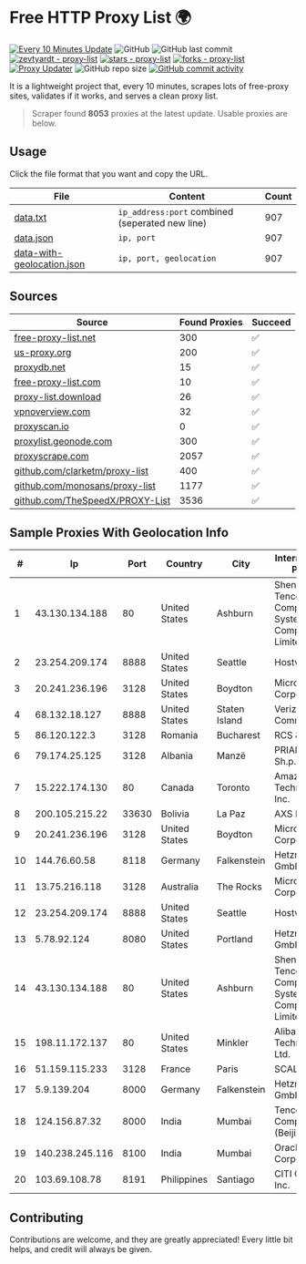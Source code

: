 
# Free HTTP Proxy List 🌍

[![Every 10 Minutes Update](https://github.com/mertguvencli/http-proxy-list/actions/workflows/main.yml/badge.svg?branch=main)](https://github.com/mertguvencli/http-proxy-list/actions/workflows/main.yml)
![GitHub](https://img.shields.io/github/license/mertguvencli/http-proxy-list)
![GitHub last commit](https://img.shields.io/github/last-commit/mertguvencli/http-proxy-list)
[![zevtyardt - proxy-list](https://img.shields.io/static/v1?label=zevtyardt&message=proxy-list&color=blue&logo=github)](https://github.com/zevtyardt/proxy-list "Go to GitHub repo")
[![stars - proxy-list](https://img.shields.io/github/stars/zevtyardt/proxy-list?style=social)](https://github.com/zevtyardt/proxy-list)
[![forks - proxy-list](https://img.shields.io/github/forks/zevtyardt/proxy-list?style=social)](https://github.com/zevtyardt/proxy-list)
[![Proxy Updater](https://github.com/zevtyardt/proxy-list/workflows/Proxy%20Updater/badge.svg)](https://github.com/zevtyardt/proxy-list/actions?query=workflow:"Proxy+Updater")
![GitHub repo size](https://img.shields.io/github/repo-size/zevtyardt/proxy-list)
[![GitHub commit activity](https://img.shields.io/github/commit-activity/m/zevtyardt/proxy-list?logo=commits)](https://github.com/zevtyardt/proxy-list/commits/main)

It is a lightweight project that, every 10 minutes, scrapes lots of free-proxy sites, validates if it works, and serves a clean proxy list.

> Scraper found **8053** proxies at the latest update. Usable proxies are below.

## Usage

Click the file format that you want and copy the URL.

|File|Content|Count|
|----|-------|-----|
|[data.txt](https://raw.githubusercontent.com/mertguvencli/http-proxy-list/main/proxy-list/data.txt)|`ip_address:port` combined (seperated new line)|907|
|[data.json](https://raw.githubusercontent.com/mertguvencli/http-proxy-list/main/proxy-list/data.json)|`ip, port`|907|
|[data-with-geolocation.json](https://raw.githubusercontent.com/mertguvencli/http-proxy-list/main/proxy-list/data-with-geolocation.json)|`ip, port, geolocation`|907|

## Sources

|Source|Found Proxies|Succeed|
|------|-------------|-------|
|[free-proxy-list.net](https://free-proxy-list.net)|300|✅|
|[us-proxy.org](https://www.us-proxy.org)|200|✅|
|[proxydb.net](http://proxydb.net)|15|✅|
|[free-proxy-list.com](https://free-proxy-list.com/?page=&port=&type%5B%5D=http&type%5B%5D=https&up_time=0&search=Search)|10|✅|
|[proxy-list.download](https://www.proxy-list.download/HTTP)|26|✅|
|[vpnoverview.com](https://vpnoverview.com/privacy/anonymous-browsing/free-proxy-servers)|32|✅|
|[proxyscan.io](https://www.proxyscan.io)|0|✅|
|[proxylist.geonode.com](https://proxylist.geonode.com/api/proxy-list?limit=300&page=1&sort_by=lastChecked&sort_type=desc&protocols=http,https)|300|✅|
|[proxyscrape.com](https://api.proxyscrape.com/v2/?request=displayproxies&protocol=http&timeout=10000&country=all&ssl=all&anonymity=all)|2057|✅|
|[github.com/clarketm/proxy-list](https://raw.githubusercontent.com/clarketm/proxy-list/master/proxy-list-raw.txt)|400|✅|
|[github.com/monosans/proxy-list](https://raw.githubusercontent.com/monosans/proxy-list/main/proxies/http.txt)|1177|✅|
|[github.com/TheSpeedX/PROXY-List](https://raw.githubusercontent.com/TheSpeedX/PROXY-List/master/http.txt)|3536|✅|


## Sample Proxies With Geolocation Info

|#|Ip|Port|Country|City|Internet Service Provider|
|-|--|----|-------|----|-------------------------|
|1|43.130.134.188|80|United States|Ashburn|Shenzhen Tencent Computer Systems Company Limited|
|2|23.254.209.174|8888|United States|Seattle|Hostwinds LLC.|
|3|20.241.236.196|3128|United States|Boydton|Microsoft Corporation|
|4|68.132.18.127|8888|United States|Staten Island|Verizon Communications|
|5|86.120.122.3|3128|Romania|Bucharest|RCS & RDS|
|6|79.174.25.125|3128|Albania|Manzë|PRIAM NET Sh.p.k.|
|7|15.222.174.130|80|Canada|Toronto|Amazon Technologies Inc.|
|8|200.105.215.22|33630|Bolivia|La Paz|AXS Bolivia S. A.|
|9|20.241.236.196|3128|United States|Boydton|Microsoft Corporation|
|10|144.76.60.58|8118|Germany|Falkenstein|Hetzner Online GmbH|
|11|13.75.216.118|3128|Australia|The Rocks|Microsoft Corporation|
|12|23.254.209.174|8888|United States|Seattle|Hostwinds LLC.|
|13|5.78.92.124|8080|United States|Portland|Hetzner Online GmbH|
|14|43.130.134.188|80|United States|Ashburn|Shenzhen Tencent Computer Systems Company Limited|
|15|198.11.172.137|80|United States|Minkler|Alibaba (US) Technology Co., Ltd.|
|16|51.159.115.233|3128|France|Paris|SCALEWAY|
|17|5.9.139.204|8000|Germany|Falkenstein|Hetzner Online GmbH|
|18|124.156.87.32|8000|India|Mumbai|Tencent Cloud Computing (Beijing) Co|
|19|140.238.245.116|8100|India|Mumbai|Oracle Corporation|
|20|103.69.108.78|8191|Philippines|Santiago|CITI Cableworld Inc.|



## Contributing

Contributions are welcome, and they are greatly appreciated! Every
little bit helps, and credit will always be given.

